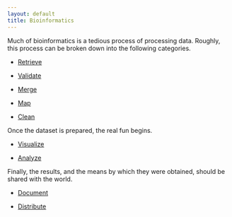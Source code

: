 ```yaml
---
layout: default
title: Bioinformatics 
---
```


Much of bioinformatics is a tedious process of processing data. Roughly, this
process can be broken down into the following categories.

 * [Retrieve](http://arendsee.github.io/bioinformatics/retrieve/)

 * [Validate](http://arendsee.github.io/bioinformatics/validate/)

 * [Merge](http://arendsee.github.io/bioinformatics/merge/)

 * [Map](http://arendsee.github.io/bioinformatics/map/)

 * [Clean](http://arendsee.github.io/bioinformatics/clean/)

Once the dataset is prepared, the real fun begins.

 * [Visualize](http://arendsee.github.io/bioinformatics/visualize/)

 * [Analyze](http://arendsee.github.io/bioinformatics/analyze/)

Finally, the results, and the means by which they were obtained, should be
shared with the world.

 * [Document](http://arendsee.github.io/bioinformatics/document/)

 * [Distribute](http://arendsee.github.io/bioinformatics/distribute/)
